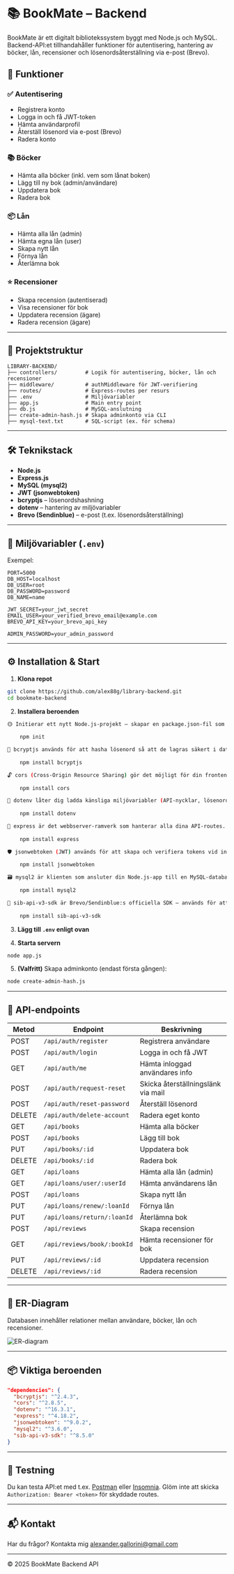 
# 📚 BookMate – Backend

BookMate är ett digitalt bibliotekssystem byggt med Node.js och MySQL. Backend-API:et tillhandahåller funktioner för autentisering, hantering av böcker, lån, recensioner och lösenordsåterställning via e-post (Brevo).

## 🧩 Funktioner

### ✅ Autentisering
- Registrera konto
- Logga in och få JWT-token
- Hämta användarprofil
- Återställ lösenord via e-post (Brevo)
- Radera konto

### 📚 Böcker
- Hämta alla böcker (inkl. vem som lånat boken)
- Lägg till ny bok (admin/användare)
- Uppdatera bok
- Radera bok

### 📦 Lån
- Hämta alla lån (admin)
- Hämta egna lån (user)
- Skapa nytt lån
- Förnya lån
- Återlämna bok

### ⭐ Recensioner
- Skapa recension (autentiserad)
- Visa recensioner för bok
- Uppdatera recension (ägare)
- Radera recension (ägare)

---

## 📁 Projektstruktur

```
LIBRARY-BACKEND/
├── controllers/         # Logik för autentisering, böcker, lån och recensioner
├── middleware/          # authMiddleware för JWT-verifiering
├── routes/              # Express-routes per resurs
├── .env                 # Miljövariabler
├── app.js               # Main entry point
├── db.js                # MySQL-anslutning
├── create-admin-hash.js # Skapa adminkonto via CLI
├── mysql-text.txt       # SQL-script (ex. för schema)
```

---

## 🛠 Teknikstack

- **Node.js**
- **Express.js**
- **MySQL (mysql2)**
- **JWT (jsonwebtoken)**
- **bcryptjs** – lösenordshashning
- **dotenv** – hantering av miljövariabler
- **Brevo (Sendinblue)** – e-post (t.ex. lösenordsåterställning)

---

## 🔐 Miljövariabler (`.env`)

Exempel:

```env
PORT=5000
DB_HOST=localhost
DB_USER=root
DB_PASSWORD=password
DB_NAME=name

JWT_SECRET=your_jwt_secret
EMAIL_USER=your_verified_brevo_email@example.com
BREVO_API_KEY=your_brevo_api_key

ADMIN_PASSWORD=your_admin_password
```

---

## ⚙️ Installation & Start

1. **Klona repot**  
```bash
git clone https://github.com/alex88g/library-backend.git
cd bookmate-backend
```

2. **Installera beroenden**  
```bash
🟡 Initierar ett nytt Node.js-projekt – skapar en package.json-fil som håller reda på projektets beroenden och metadata.
    
    npm init

🔐 bcryptjs används för att hasha lösenord så att de lagras säkert i databasen.
    
    npm install bcryptjs

🔓 cors (Cross-Origin Resource Sharing) gör det möjligt för din frontend (t.ex. på port 5173) att kommunicera med backend (på port 5000).
    
    npm install cors

📁 dotenv låter dig ladda känsliga miljövariabler (API-nycklar, lösenord) från en .env-fil.
    
    npm install dotenv

🚀 express är det webbserver-ramverk som hanterar alla dina API-routes.
    
    npm install express

🛡️ jsonwebtoken (JWT) används för att skapa och verifiera tokens vid inloggning (autentisering).
    
    npm install jsonwebtoken

🗃️ mysql2 är klienten som ansluter din Node.js-app till en MySQL-databas.
    
    npm install mysql2

📧 sib-api-v3-sdk är Brevo/Sendinblue:s officiella SDK – används för att skicka e-post (t.ex. välkomstmail och lösenordsåterställning).
    
    npm install sib-api-v3-sdk

```

3. **Lägg till `.env` enligt ovan**

4. **Starta servern**  
```bash
node app.js
```

5. **(Valfritt)** Skapa adminkonto (endast första gången):
```bash
node create-admin-hash.js
```

---

## 🔁 API-endpoints

| Metod | Endpoint                    | Beskrivning                        |
|-------|-----------------------------|------------------------------------|
| POST  | `/api/auth/register`        | Registrera användare               |
| POST  | `/api/auth/login`           | Logga in och få JWT                |
| GET   | `/api/auth/me`              | Hämta inloggad användares info     |
| POST  | `/api/auth/request-reset`   | Skicka återställningslänk via mail|
| POST  | `/api/auth/reset-password`  | Återställ lösenord                 |
| DELETE| `/api/auth/delete-account`  | Radera eget konto                  |
| GET   | `/api/books`                | Hämta alla böcker                  |
| POST  | `/api/books`                | Lägg till bok                      |
| PUT   | `/api/books/:id`            | Uppdatera bok                      |
| DELETE| `/api/books/:id`            | Radera bok                         |
| GET   | `/api/loans`                | Hämta alla lån (admin)            |
| GET   | `/api/loans/user/:userId`   | Hämta användarens lån              |
| POST  | `/api/loans`                | Skapa nytt lån                     |
| PUT   | `/api/loans/renew/:loanId`  | Förnya lån                         |
| PUT   | `/api/loans/return/:loanId` | Återlämna bok                      |
| POST  | `/api/reviews`              | Skapa recension                    |
| GET   | `/api/reviews/book/:bookId` | Hämta recensioner för bok          |
| PUT   | `/api/reviews/:id`          | Uppdatera recension                |
| DELETE| `/api/reviews/:id`          | Radera recension                   |

---

## 🧠 ER-Diagram

Databasen innehåller relationer mellan användare, böcker, lån och recensioner.

![ER-diagram](./library_table_diagram.png)

---

## 📦 Viktiga beroenden

```json
"dependencies": {
  "bcryptjs": "^2.4.3",
  "cors": "^2.8.5",
  "dotenv": "^16.3.1",
  "express": "^4.18.2",
  "jsonwebtoken": "^9.0.2",
  "mysql2": "^3.6.0",
  "sib-api-v3-sdk": "^8.5.0"
}
```

---

## 🧪 Testning

Du kan testa API:et med t.ex. [Postman](https://www.postman.com/) eller [Insomnia](https://insomnia.rest/). Glöm inte att skicka `Authorization: Bearer <token>` för skyddade routes.

---

## 📬 Kontakt

Har du frågor? Kontakta mig alexander.gallorini@gmail.com 

---

© 2025 BookMate Backend API
